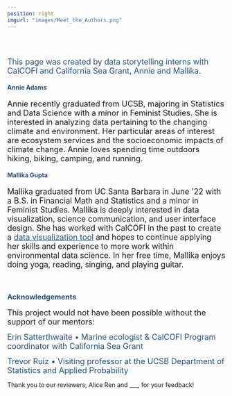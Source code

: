 ```yaml
---
position: right
imgurl: "images/Meet_the_Authors.png"
---
```


<br />
<br /> 

<font size="+1"><span style="color:#28527A">This page was created by data storytelling interns with CalCOFI and California Sea Grant, Annie and Mallika. </span></font>

#### <span style="color:#28527A">Annie Adams</span>

<font size="+1">Annie recently graduated from UCSB, majoring in Statistics and Data Science with a minor in Feminist Studies. She is interested in analyzing data pertaining to the changing climate and environment. Her particular areas of interest are ecosystem services and the socioeconomic impacts of climate change. Annie loves spending time outdoors hiking, biking, camping, and running. </font>


#### <span style="color:#28527A">Mallika Gupta</span>

<font size="+1">Mallika graduated from UC Santa Barbara in June '22 with a B.S. in Financial Math and Statistics and a minor in Feminist Studies. Mallika is deeply interested in data visualization, science communication, and user interface design. She has worked with CalCOFI in the past to create a <a href="https://shiny.calcofi.io/capstone/" style="color: #28527A; text-decoration: underline;">data visualization tool</a> and hopes to continue applying her skills and experience to more work within environmental data science. In her free time, Mallika enjoys doing yoga, reading, singing, and playing guitar.</font>

<br /> 

### <span style="color:#28527A">Acknowledgements</span>

<font size="+1">This project would not have been possible without the support of our mentors:</font>

<font size="+1"><span style="color:#28527A">Erin Satterthwaite &#x2022; Marine ecologist & CalCOFI Program coordinator with California Sea Grant</span></font>

<font size="+1"><span style="color:#28527A">Trevor Ruiz &#x2022; Visiting professor at the UCSB Department of Statistics and Applied Probability</span></font>

Thank you to our reviewers, Alice Ren and ___, for your feedback!





